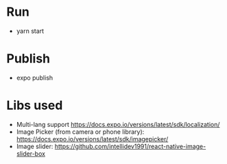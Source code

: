 
# Run
- yarn start

# Publish
- expo publish

# Libs used
- Multi-lang support https://docs.expo.io/versions/latest/sdk/localization/
- Image Picker (from camera or phone library): https://docs.expo.io/versions/latest/sdk/imagepicker/
- Image slider: https://github.com/intellidev1991/react-native-image-slider-box

